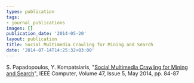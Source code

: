 ```yaml
---
types: publication
tags:
- journal_publications
images: []
publication_date: '2014-05-20'
layout: publication
title: Social Multimedia Crawling for Mining and Search
date: '2014-07-14T14:25:32+03:00'
---
```

<p>S. Papadopoulos, Y. Kompatsiaris, "<a href="http://ieeexplore.ieee.org/xpl/articleDetails.jsp?arnumber=6818959">Social Multimedia Crawling for Mining and Search</a>", IEEE Computer, Volume 47, Issue 5, May 2014, pp. 84-87</p>
